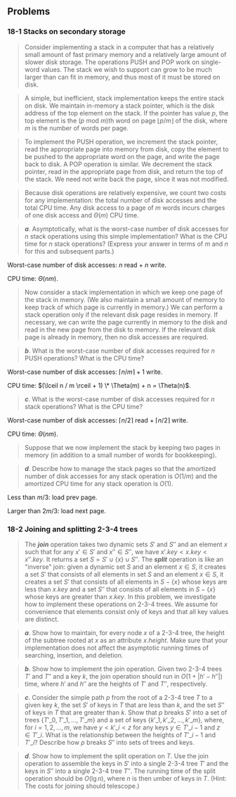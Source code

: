 ## Problems

### 18-1 Stacks on secondary storage

> Consider implementing a stack in a computer that has a relatively small amount of fast primary memory and a relatively large amount of slower disk storage. The operations PUSH and POP work on single-word values. The stack we wish to support can grow to be much larger than can fit in memory, and thus most of it must be stored on disk.

> A simple, but inefficient, stack implementation keeps the entire stack on disk. We maintain in-memory a stack pointer, which is the disk address of the top element on the stack. If the pointer has value $p$, the top element is the $( p ~\text{mod}~ m )$th word on page $\lfloor p / m \rfloor$ of the disk, where $m$ is the number of words per page.

> To implement the PUSH operation, we increment the stack pointer, read the appropriate page into memory from disk, copy the element to be pushed to the appropriate word on the page, and write the page back to disk. A POP operation is similar. We decrement the stack pointer, read in the appropriate page from disk, and return the top of the stack. We need not write back the page, since it was not modified.

> Because disk operations are relatively expensive, we count two costs for any implementation: the total number of disk accesses and the total CPU time. Any disk access to a page of $m$ words incurs charges of one disk access and $\Theta(m)$ CPU time.

> __*a*__. Asymptotically, what is the worst-case number of disk accesses for $n$ stack operations using this simple implementation? What is the CPU time for $n$ stack operations? (Express your answer in terms of $m$ and $n$ for this and subsequent parts.)

Worst-case number of disk accesses: $n$ read + $n$ write.

CPU time: $\Theta(nm)$.

> Now consider a stack implementation in which we keep one page of the stack in memory. (We also maintain a small amount of memory to keep track of which page is currently in memory.) We can perform a stack operation only if the relevant disk page resides in memory. If necessary, we can write the page currently in memory to the disk and read in the new page from the disk to memory. If the relevant disk page is already in memory, then no disk accesses are required.

> __*b*__. What is the worst-case number of disk accesses required for $n$ PUSH operations? What is the CPU time?

Worst-case number of disk accesses: $\lceil n / m \rceil + 1$ write.

CPU time: $(\lceil n / m \rceil + 1) \* \Theta(m) + n = \Theta(n)$.

> __*c*__. What is the worst-case number of disk accesses required for $n$ stack operations? What is the CPU time?

Worst-case number of disk accesses: $\lceil n / 2 \rceil$ read + $\lceil n / 2 \rceil$ write.

CPU time: $\Theta(nm)$.

> Suppose that we now implement the stack by keeping two pages in memory (in addition to a small number of words for bookkeeping).

> __*d*__. Describe how to manage the stack pages so that the amortized number of disk accesses for any stack operation is $O(1/m)$ and the amortized CPU time for any stack operation is $O(1)$.

Less than $m/3$: load prev page.

Larger than $2m/3$: load next page.

### 18-2 Joining and splitting 2-3-4 trees

> The __*join*__ operation takes two dynamic sets $S'$ and $S''$ and an element $x$ such that for any $x' \in S'$ and $x'' \in S''$, we have $x'.key < x.key < x''.key$. It returns a set $S = S' \cup \{x\} \cup S''$. The __*split*__ operation is like an "inverse" join: given a dynamic set $S$ and an element $x \in S$, it creates a set $S'$ that consists of all elements in set $S$ and an element $x \in S$, it creates a set $S'$ that consists of all elements in $S - \{x\}$ whose keys are less than $x.key$ and a set $S''$ that consists of all elements in $S - \{x\}$ whose keys are greater than $x.key$. In this problem, we investigate how to implement these operations on 2-3-4 trees. We assume for convenience that elements consist only of keys and that all key values are distinct.

> __*a*__. Show how to maintain, for every node $x$ of a 2-3-4 tree, the height of the subtree rooted at $x$ as an attribute $x.height$. Make sure that your implementation does not affect the asymptotic running times of searching, insertion, and deletion.

> __*b*__. Show how to implement the join operation. Given two 2-3-4 trees $T'$ and $T''$ and a key $k$, the join operation should run in $O(1 + |h' - h''|)$ time, where $h'$ and $h''$ are the heights of $T'$ and $T''$, respectively.

> __*c*__. Consider the simple path $p$ from the root of a 2-3-4 tree $T$ to a given key $k$, the set $S'$ of keys in $T$ that are less than $k$, and the set $S''$ of keys in $T$ that are greater than $k$. Show that $p$ breaks $S'$ into a set of trees $\{T'\_0, T'\_1, \dots, T'\_m\}$ and a set of keys $\{k'\_1, k'\_2, \dots, k'\_m\}$, where, for $i = 1, 2, \dots, m$, we have $y < k'\_i < z$ for any keys $y \in T'\_{i-1}$ and $z \in T'\_i$. What is the relationship between the heights of $T'\_{i-1}$ and $T'\_i$? Describe how $p$ breaks $S''$ into sets of trees and keys.

> __*d*__. Show how to implement the split operation on $T$. Use the join operation to assemble the keys in $S'$ into a single 2-3-4 tree $T'$ and the keys in $S''$ into a single 2-3-4 tree $T''$. The running time of the split operation should be $O(\lg n)$, where $n$ is then umber of keys in $T$. (Hint: The costs for joining should telescope.)
